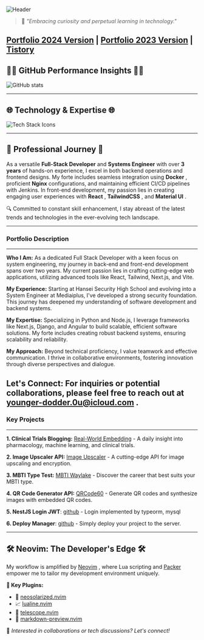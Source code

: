![Header](https://capsule-render.vercel.app/api?type=waving&color=0A0A0A&height=250&section=header&text=Hi,%20I%27m%20Doyeon!&fontAlign=50&fontAlignY=40&fontSize=90&desc=Full-Stack%20Developer%20and%20System%20Engineer&descAlign=60&descAlignY=60&descSize=20&fontColor=ffffff) 

> 💬 *"Embracing curiosity and perpetual learning in technology."*<div align="center">

[Portfolio 2024 Version](https://portfolio2.waylake.com/) | [Portfolio 2023 Version](https://portfolio.waylake.com/)  | [Tistory](https://real-world-embedding.tistory.com/) </div>
---

## 👩‍💻 **GitHub Performance Insights**  👩‍💻<div align="center">

![GitHub stats](https://github-readme-stats.vercel.app/api?username=waylake&hide_title=true&show_icons=true&include_all_commits=true&theme=vision-friendly-dark&border_radius=15) 

---

## 🌐 **Technology & Expertise**  🌐<div align="center">

![Tech Stack Icons](https://skillicons.dev/icons?i=python,javascript,react,tailwind,materialui,docker,nginx,mysql,django,nodejs,jenkins) 

---

## 🌟 **Professional Journey**  🌟

As a versatile **Full-Stack Developer**  and **Systems Engineer**  with over **3 years**  of hands-on experience, I excel in both backend operations and frontend designs. My forte includes seamless integration using **Docker** , proficient **Nginx**  configurations, and maintaining efficient CI/CD pipelines with Jenkins. In front-end development, my passion lies in creating engaging user experiences with **React** , **TailwindCSS** , and **Material UI** .

🔍 Committed to constant skill enhancement, I stay abreast of the latest trends and technologies in the ever-evolving tech landscape.

---
### Portfolio Description
---

**Who I Am:**  As a dedicated Full Stack Developer with a keen focus on system engineering, my journey in back-end and front-end development spans over two years. My current passion lies in crafting cutting-edge web applications, utilizing advanced tools like React, Tailwind, Next.js, and Vite.

**My Experience:**  Starting at Hansei Security High School and evolving into a System Engineer at Mediaiplus, I've developed a strong security foundation. This journey has deepened my understanding of software development and backend systems.

**My Expertise:**  Specializing in Python and Node.js, I leverage frameworks like Next.js, Django, and Angular to build scalable, efficient software solutions. My forte includes creating robust backend systems, ensuring scalability and reliability.

**My Approach:**  Beyond technical proficiency, I value teamwork and effective communication. I thrive in collaborative environments, fostering innovation through diverse perspectives and dialogue.

**Let's Connect:**  For inquiries or potential collaborations, please feel free to reach out at [younger-dodder.0u@icloud.com](mailto:younger-dodder.0u@icloud.com) .
---
### Key Projects
---

**1. Clinical Trials Blogging:**  [Real-World Embedding](http://real-world-embedding.tistory.com/)  - A daily insight into pharmacology, machine learning, and clinical trials.

**2. Image Upscaler API:**  [Image Upscaler](https://rapidapi.com/i2000i/api/image-upsclaer)  - A cutting-edge API for image upscaling and encryption.

**3. MBTI Type Test:**  [MBTI Waylake](https://mbti.waylake.com/)  - Discover the career that best suits your MBTI type.

**4. QR Code Generator API:**  [QRCode60](https://rapidapi.com/i2000i/api/qrcode60)  - Generate QR codes and synthesize images with embedded QR codes.

**5. NestJS Login JWT**: [github](https://github.com/waylake/nest-backend-login.git) - Login implemented by typeorm, mysql

**6. Deploy Manager**: [github](https://github.com/waylake/deploy-manager) - Simply deploy your project to the server.


---
## 🛠️ **Neovim: The Developer's Edge**  🛠️

My workflow is amplified by [Neovim](https://neovim.io/) , where Lua scripting and [Packer](https://github.com/wbthomason/packer.nvim)  empower me to tailor my development environment uniquely.

**📌 Key Plugins:**  
- 🌅 [neosolarized.nvim](https://github.com/svrana/neosolarized.nvim) 
- 📈 [lualine.nvim](https://github.com/nvim-lualine/lualine.nvim) 
- 🔭 [telescope.nvim](https://github.com/nvim-telescope/telescope.nvim) 
- 📝 [markdown-preview.nvim](https://github.com/iamcco/markdown-preview.nvim)<div align="center">

📩 *Interested in collaborations or tech discussions? Let's connect!*</div>
